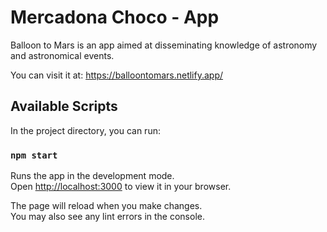 # Mercadona Choco - App

Balloon to Mars is an app aimed at disseminating knowledge of astronomy and astronomical events.

You can visit it at: https://balloontomars.netlify.app/

## Available Scripts

In the project directory, you can run:

### `npm start`

Runs the app in the development mode.\
Open [http://localhost:3000](http://localhost:3000) to view it in your browser.

The page will reload when you make changes.\
You may also see any lint errors in the console.

